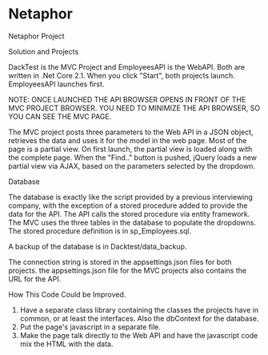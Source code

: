 # Netaphor

Netaphor Project

Solution and Projects

DackTest is the MVC Project and EmployeesAPI is the WebAPI.  Both are written in .Net Core 2.1.  When you click "Start", both projects launch.  EmployeesAPI launches first.

NOTE:  ONCE LAUNCHED THE API BROWSER OPENS IN FRONT OF THE MVC PROJECT BROWSER.  YOU NEED TO MINIMIZE THE API BROWSER, SO YOU CAN SEE THE MVC PAGE.

The MVC project posts three parameters to the Web API in a JSON object, retrieves the data and uses it for the model in the web page.  Most of the page is a partial view.  On first launch, the partial view is loaded along with the complete page.  When the "Find.." button is pushed, jQuery loads a new partial view via AJAX, based on the parameters selected by the dropdown.

Database

The database is exactly like the script provided by a previous interviewing company, with the exception of a stored procedure added to provide the data for the API.  The API calls the stored procedure via entity framework.  The MVC uses the three tables in the database to populate the dropdowns.  The stored procedure definition is in sp_Employees.sql.

A backup of the database is in Dacktest/data_backup.

The connection string is stored in the appsettings.json files for both projects.  the appsettings.json file for the MVC projects also contains the URL for the API.

How This Code Could be Improved.

1.  Have a separate class library containing the classes the projects have in common, or at least the interfaces. Also the dbContext for the database.
2.  Put the page's javascript in a separate file.
3.  Make the page talk directly to the Web API and have the javascript code mix the HTML with the data.

